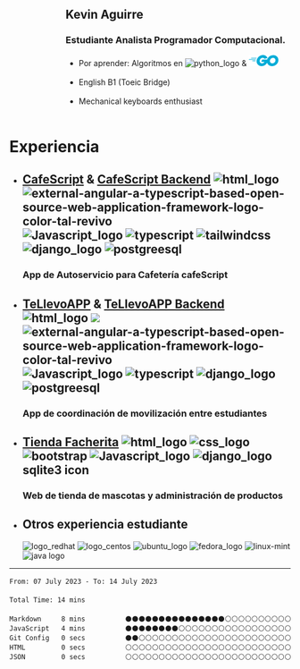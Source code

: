<div style="margin-left: 20%;">
	<h2> Kevin Aguirre</h2>
	<h3> Estudiante Analista Programador Computacional.</h3>
</div>
<ul style="margin-left: 20%;">
	<!--
	<li>Trabajando en:
		<a href="https://github.com/keaguirre/cafeScript">cafeScript</a> y
		<a href="https://github.com/keaguirre/cafeScript-Backend">cafeScript Backend </a>
	</li>
	-->
	<li>Por aprender:
		Algoritmos en <img src="https://img.icons8.com/color/32/000000/python--v1.png" alt="python_logo"> &
		<img height="20" src="https://raw.githubusercontent.com/keaguirre/keaguirre/main/icons/go.png" alt="Golang_logo"/>
	</li><br>
	<li> English B1 (Toeic Bridge)</li><br>
	<li>Mechanical keyboards enthusiast</li><br>
</ul>
<h1>Experiencia</h1>
<ul>
	<li>
		<h2>	
			<a href="https://github.com/keaguirre/cafeScript">CafeScript</a> & 
		    	<a href="https://github.com/keaguirre/cafeScript-Backend">CafeScript Backend</a>
			<img src="https://img.icons8.com/color/32/000000/html-5--v1.png" alt="html_logo">
			<img src="https://img.icons8.com/external-tal-revivo-color-tal-revivo/32/external-angular-a-typescript-based-open-source-web-application-framework-logo-color-tal-revivo.png" alt="external-angular-a-typescript-based-open-source-web-application-framework-logo-color-tal-revivo"/>
			<img src="https://img.icons8.com/color/32/000000/javascript--v1.png" alt="Javascript_logo">
			<img src="https://img.icons8.com/color/32/typescript.png" alt="typescript"/>
			<img src="https://img.icons8.com/color/32/tailwindcss.png" alt="tailwindcss"/>
			<img src="https://img.icons8.com/color/32/000000/django.png" alt="django_logo">
			<img src="https://img.icons8.com/color/32/postgreesql.png" alt="postgreesql"/>
		</h2>
		<h3>App de Autoservicio para Cafetería cafeScript</h3>
	</li>
	<li>
		<h2>	
			<a href="https://github.com/keaguirre/teLlevoApp">TeLlevoAPP</a> & 
		    	<a href="https://github.com/keaguirre/cafeScript-Backend">TeLlevoAPP Backend</a>
			<img src="https://img.icons8.com/color/32/000000/html-5--v1.png" alt="html_logo">
			<img src="https://img.icons8.com/color/32/null/ionic.png"/>
			<img src="https://img.icons8.com/external-tal-revivo-color-tal-revivo/32/external-angular-a-typescript-based-open-source-web-application-framework-logo-color-tal-revivo.png" alt="external-angular-a-typescript-based-open-source-web-application-framework-logo-color-tal-revivo"/>
			<img src="https://img.icons8.com/color/32/000000/javascript--v1.png" alt="Javascript_logo">
			<img src="https://img.icons8.com/color/32/typescript.png" alt="typescript"/>
			<img src="https://img.icons8.com/color/32/000000/django.png" alt="django_logo">
			<img src="https://img.icons8.com/color/32/postgreesql.png" alt="postgreesql"/>
		</h2>
		<h3>App de coordinación de movilización entre estudiantes</h3>
	</li>
	<li>
		<h2>	
			<a href="https://github.com/keaguirre/proyectoSemestralWeb">Tienda Facherita</a>
			<img src="https://img.icons8.com/color/32/000000/html-5--v1.png" alt="html_logo">
			<img src="https://img.icons8.com/color/32/000000/css3.png" alt="css_logo">
			<img width="32" height="32" src="https://img.icons8.com/color/32/bootstrap.png" alt="bootstrap"/>
			<img src="https://img.icons8.com/color/32/000000/javascript--v1.png" alt="Javascript_logo">
			<img src="https://img.icons8.com/color/32/000000/django.png" alt="django_logo">
			<span>sqlite3 icon</span>
		</h2>
		<h3>Web de tienda de mascotas y administración de productos</h3>
	</li>
	<li>
		<h2>Otros experiencia estudiante</h2>
		<img src="https://img.icons8.com/color/32/000000/red-hat.png" alt="logo_redhat">
		<img src="https://img.icons8.com/color/32/000000/centos.png" alt="logo_centos">
		<img src="https://img.icons8.com/color/32/000000/ubuntu--v1.png" alt="ubuntu_logo">
		<img src="https://img.icons8.com/fluency/32/000000/fedora.png" alt="fedora_logo">
		<img src="https://img.icons8.com/color/32/linux-mint.png" alt="linux-mint"/>
		<img src="https://img.icons8.com/color/32/000000/java-coffee-cup-logo--v1.png" alt="java logo">
	</li>
</ul>
<hr>
<!--
<table style="margin-left: 20%;">
	<th>Experiencia estudiante:</th>
	<tr>
		<td>
			<img src="https://img.icons8.com/color/32/000000/red-hat.png" alt="logo_redhat">
			<img src="https://img.icons8.com/color/32/000000/centos.png" alt="logo_centos">
			<img src="https://img.icons8.com/color/32/000000/ubuntu--v1.png" alt="ubuntu_logo">
			<img src="https://img.icons8.com/fluency/32/000000/fedora.png" alt="fedora_logo">
			<img src="https://img.icons8.com/color/32/000000/python--v1.png" alt="python_logo">
			<img src="https://img.icons8.com/color/32/000000/java-coffee-cup-logo--v1.png" alt="java logo">
			<img src="https://img.icons8.com/external-tal-revivo-color-tal-revivo/32/external-angular-a-typescript-based-open-source-web-application-framework-logo-color-tal-revivo.png" alt="external-angular-a-typescript-based-open-source-web-application-framework-logo-color-tal-revivo"/>
		</td>
	</tr>
	<tr>
		<td>
			<img src="https://img.icons8.com/color/32/000000/html-5--v1.png" alt="html_logo">
			<img src="https://img.icons8.com/color/32/000000/css3.png" alt="css_logo">
			<img src="https://img.icons8.com/color/32/000000/javascript--v1.png" alt="Javascript_logo">
			<img src="https://img.icons8.com/color/32/typescript.png" alt="typescript"/>
			<img src="https://img.icons8.com/color/32/tailwindcss.png" alt="tailwindcss"/>
			<img src="https://img.icons8.com/color/32/000000/django.png" alt="django_logo">
			<img src="https://img.icons8.com/color/32/null/ionic.png"/>
		</td>
	</tr>
</table>
-->
<!--START_SECTION:waka-->

```txt
From: 07 July 2023 - To: 14 July 2023

Total Time: 14 mins

Markdown     8 mins          ⚫⚫⚫⚫⚫⚫⚫⚫⚫⚫⚫⚫⚫⚫⚫⚪⚪⚪⚪⚪⚪⚪⚪⚪⚪   61.67 %
JavaScript   4 mins          ⚫⚫⚫⚫⚫⚫⚫⚫⚪⚪⚪⚪⚪⚪⚪⚪⚪⚪⚪⚪⚪⚪⚪⚪⚪   30.73 %
Git Config   0 secs          ⚫⚫⚪⚪⚪⚪⚪⚪⚪⚪⚪⚪⚪⚪⚪⚪⚪⚪⚪⚪⚪⚪⚪⚪⚪   06.36 %
HTML         0 secs          ⚪⚪⚪⚪⚪⚪⚪⚪⚪⚪⚪⚪⚪⚪⚪⚪⚪⚪⚪⚪⚪⚪⚪⚪⚪   01.12 %
JSON         0 secs          ⚪⚪⚪⚪⚪⚪⚪⚪⚪⚪⚪⚪⚪⚪⚪⚪⚪⚪⚪⚪⚪⚪⚪⚪⚪   00.12 %
```

<!--END_SECTION:waka-->
